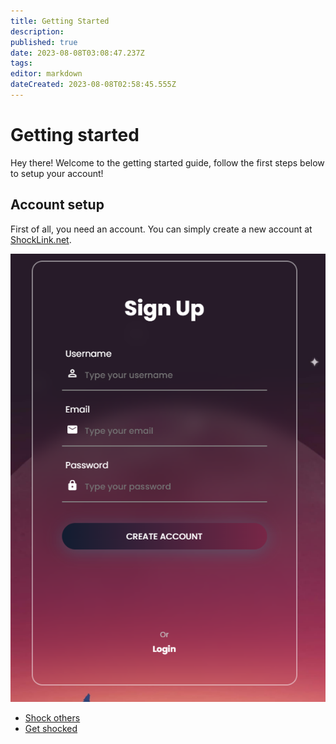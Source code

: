 ```yaml
---
title: Getting Started
description: 
published: true
date: 2023-08-08T03:08:47.237Z
tags: 
editor: markdown
dateCreated: 2023-08-08T02:58:45.555Z
---
```


# Getting started
Hey there! Welcome to the getting started guide, follow the first steps below to setup your account!

## Account setup

First of all, you need an account. You can simply create a new account at [ShockLink.net](https://shocklink.net/#/account/signup).

![signup-page.png](/getting-started/signup-page.png)


+ [Shock others]()
+ [Get shocked]()